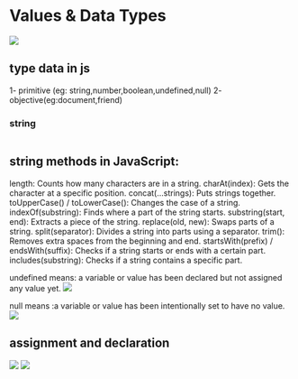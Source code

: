 # Values & Data Types
<img src="https://github.com/mahaalqerem/Mastering-JavaScript-in-20-Days/assets/138065974/442c46f7-4084-4be2-9be5-cad6cff3a571">

## type data in js
1- primitive (eg: string,number,boolean,undefined,null)
2- objective(eg:document,friend)

### string

<img srg="https://github.com/mahaalqerem/Mastering-JavaScript-in-20-Days/assets/138065974/d7872925-2e72-46fe-99fc-fd175b34d643">

## string methods in JavaScript:
length: Counts how many characters are in a string.
charAt(index): Gets the character at a specific position.
concat(...strings): Puts strings together.
toUpperCase() / toLowerCase(): Changes the case of a string.
indexOf(substring): Finds where a part of the string starts.
substring(start, end): Extracts a piece of the string.
replace(old, new): Swaps parts of a string.
split(separator): Divides a string into parts using a separator.
trim(): Removes extra spaces from the beginning and end.
startsWith(prefix) / endsWith(suffix): Checks if a string starts or ends with a certain part.
includes(substring): Checks if a string contains a specific part.



undefined means: a variable or value has been declared but not assigned any value yet.
<img src="https://github.com/mahaalqerem/Mastering-JavaScript-in-20-Days/assets/138065974/2acfae50-d0ed-4229-ac9b-39d61c974614">

null means :a variable or value has been intentionally set to have no value.
<img src="https://github.com/mahaalqerem/Mastering-JavaScript-in-20-Days/assets/138065974/28010799-9a2f-499a-aa86-803ee931daba">

## assignment and declaration
<img src="https://github.com/mahaalqerem/Mastering-JavaScript-in-20-Days/assets/138065974/50632655-2b4b-4c71-bf26-184965dd5c90">

<img src="https://github.com/mahaalqerem/Mastering-JavaScript-in-20-Days/assets/138065974/168aa6be-6dd4-41ca-9913-4940810b241d">





